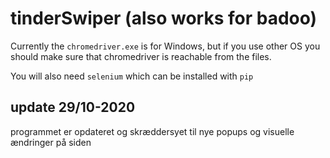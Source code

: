# tinderSwiper (also works for badoo)

Currently the ```chromedriver.exe``` is for Windows, but if you use other OS you should make sure that chromedriver is reachable from the files.  

You will also need ```selenium``` which can be installed with ```pip```  

## update 29/10-2020
programmet er opdateret og skræddersyet til nye popups og visuelle ændringer på siden
